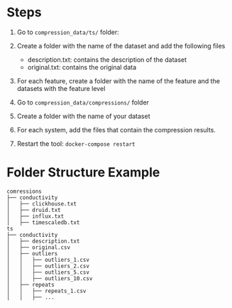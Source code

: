 # Steps
1. Go to `compression_data/ts/` folder:

2. Create a folder with the name of the dataset  and add the following files
   - description.txt: contains the description of the dataset
   - original.txt: contains the original data
     
3. For each feature, create a folder with the name of the feature and the datasets with the feature level
4. Go to `compression_data/compressions/` folder
5. Create a folder with the name of your dataset
6. For each system, add the files that contain the compression results.
7. Restart the tool: `docker-compose restart`


# Folder Structure Example
```
comressions
├── conductivity
│   ├── clickhouse.txt
│   ├── druid.txt
│   ├── influx.txt
│   ├── timescaledb.txt
ts
├── conductivity
│   ├── description.txt
│   ├── original.csv
│   ├── outliers
│   │   ├── outliers_1.csv
│   │   ├── outliers_2.csv
│   │   ├── outliers_5.csv
│   │   ├── outliers_10.csv
│   ├── repeats
│   │   ├── repeats_1.csv
│   │   ├── ...
```
